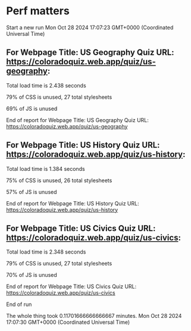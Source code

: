 # Perf matters


Start a new run
Mon Oct 28 2024 17:07:23 GMT+0000 (Coordinated Universal Time)








## For Webpage Title: US Geography Quiz URL: https://coloradoquiz.web.app/quiz/us-geography: 


Total load time is 2.438 seconds


79% of CSS is unused, 27 total stylesheets


69% of JS is unused


End of report for Webpage Title: US Geography Quiz URL: https://coloradoquiz.web.app/quiz/us-geography




## For Webpage Title: US History Quiz URL: https://coloradoquiz.web.app/quiz/us-history: 


Total load time is 1.384 seconds


75% of CSS is unused, 26 total stylesheets


57% of JS is unused


End of report for Webpage Title: US History Quiz URL: https://coloradoquiz.web.app/quiz/us-history




## For Webpage Title: US Civics Quiz URL: https://coloradoquiz.web.app/quiz/us-civics: 


Total load time is 2.348 seconds


79% of CSS is unused, 27 total stylesheets


70% of JS is unused


End of report for Webpage Title: US Civics Quiz URL: https://coloradoquiz.web.app/quiz/us-civics


End of run


The whole thing took 0.11701666666666667 minutes.
Mon Oct 28 2024 17:07:30 GMT+0000 (Coordinated Universal Time)




